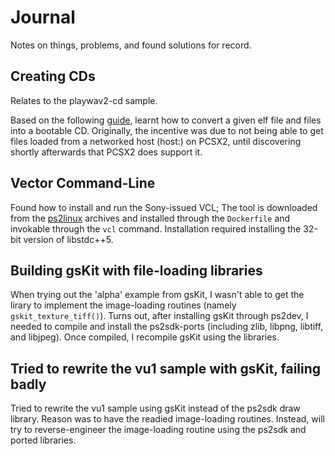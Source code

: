 # Journal

Notes on things, problems, and found solutions for record.

## Creating CDs

Relates to the playwav2-cd sample.

Based on the following [guide](http://ps2.x-pec.com/bootable_ps2_disc.html), learnt how to convert a given elf file and files into a bootable CD.
Originally, the incentive was due to not being able to get files loaded from a networked host (host:) on PCSX2, until discovering shortly afterwards that PCSX2 does support it.

## Vector Command-Line

Found how to install and run the Sony-issued VCL; The tool is downloaded from the [ps2linux](https://ps2linux.no-ip.info/playstation2-linux.com) archives and installed through the `Dockerfile` and invokable through the `vcl` command.
Installation required installing the 32-bit version of libstdc++5.

## Building gsKit with file-loading libraries

When trying out the \'alpha\' example from gsKit, I wasn't able to get the lirary to implement the image-loading routines (namely `gskit_texture_tiff()`).
Turns out, after installing gsKit through ps2dev, I needed to compile and install the ps2sdk-ports (including zlib, libpng, libtiff, and libjpeg).
Once compiled, I recompile gsKit using the libraries.

## Tried to rewrite the vu1 sample with gsKit, failing badly

Tried to rewrite the vu1 sample using gsKit instead of the ps2sdk draw library. Reason was to have the readied image-loading routines.
Instead, will try to reverse-engineer the image-loading routine using the ps2sdk and ported libraries.
